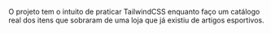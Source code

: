 O projeto tem o intuito de praticar TailwindCSS enquanto faço um catálogo real dos itens que sobraram de uma loja que já existiu de artigos esportivos.